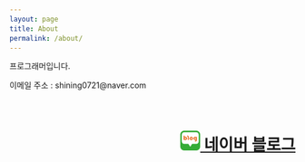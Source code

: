 ```yaml
---
layout: page
title: About
permalink: /about/
---
```


<p>프로그래머입니다.</p>

<p>이메일 주소 : shining0721@naver.com</p>
<br>
<h1><a href="https://blog.naver.com/shining0721" style="float:right;"><img src="/assets/Image/Blog-Image.png" width="35" height="35">&nbsp;네이버 블로그</a></h1>
<br>
